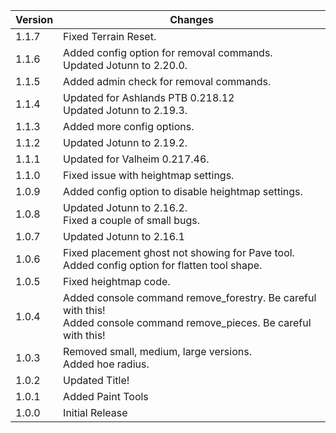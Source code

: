 <table>
<thead>
  <tr>
    <th>Version</th>
    <th>Changes</th>
  </tr>
</thead>
<tbody>
  <tr>
    <td>1.1.7</td>
    <td>
    Fixed Terrain Reset.
	</td>
  </tr>
  <tr>
    <td>1.1.6</td>
    <td>
    Added config option for removal commands.<br>
	Updated Jotunn to 2.20.0.
	</td>
  </tr>
  <tr>
    <td>1.1.5</td>
    <td>
    Added admin check for removal commands.
	</td>
  </tr>
  <tr>
    <td>1.1.4</td>
    <td>
    Updated for Ashlands PTB 0.218.12<br>
	Updated Jotunn to 2.19.3.
	</td>
  </tr>
  <tr>
    <td>1.1.3</td>
    <td>
	Added more config options.
	</td>
  </tr>
  <tr>
    <td>1.1.2</td>
    <td>
	Updated Jotunn to 2.19.2.
	</td>
  </tr>
  <tr>
    <td>1.1.1</td>
    <td>
	Updated for Valheim 0.217.46.
	</td>
  </tr>
  <tr>
    <td>1.1.0</td>
    <td>
	Fixed issue with heightmap settings.
	</td>
  </tr>
  <tr>
    <td>1.0.9</td>
    <td>
	Added config option to disable heightmap settings.
	</td>
  </tr>
  <tr>
    <td>1.0.8</td>
    <td>
	Updated Jotunn to 2.16.2.<br>
    Fixed a couple of small bugs.
	</td>
  </tr>
  <tr>
    <td>1.0.7</td>
    <td>
	Updated Jotunn to 2.16.1
	</td>
  </tr>
  <tr>
    <td>1.0.6</td>
    <td>
	Fixed placement ghost not showing for Pave tool.<br>
	Added config option for flatten tool shape.
	</td>
  </tr>
  <tr>
    <td>1.0.5</td>
    <td>
	Fixed heightmap code.
	</td>
  </tr>
  <tr>
    <td>1.0.4</td>
    <td>
	Added console command remove_forestry. Be careful with this!<br>
	Added console command remove_pieces. Be careful with this!
	</td>
  </tr>
  <tr>
    <td>1.0.3</td>
    <td>
	Removed small, medium, large versions.<br>
	Added hoe radius.
	</td>
  </tr>
  <tr>
    <td>1.0.2</td>
    <td>Updated Title!</td>
  </tr>
  <tr>
    <td>1.0.1</td>
    <td>Added Paint Tools</td>
  </tr>
  <tr>
    <td>1.0.0</td>
    <td>Initial Release</td>
  </tr>
</tbody>
</table>